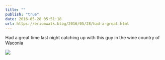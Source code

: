 ```yaml
---
title: ""
publish: "true"
date: 2016-05-28 05:51:18
url: https://ericmwalk.blog/2016/05/28/had-a-great.html
---
```


Had a great time last night catching up with this guy in the wine country of Waconia

![](https://ericmwalk.blog/uploads/2022/f1bf614440.jpg)